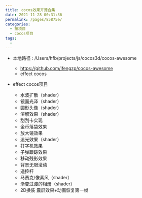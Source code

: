 ```yaml
---
title: cocos效果开源合集
date: 2021-11-28 00:31:36
permalink: /pages/85875e/
categories:
  - 按项目
  - cocos项目
tags:
  - 
---
```



* 本地路径 : /Users/hfb/projects/js/cocos3d/cocos-awesome
  * https://github.com/ifengzp/cocos-awesome
  * effect cocos 

* effect cocos项目
  * 水波扩散（shader） 
  * 镜面光泽（shader） 
  * 圆形头像（shader） 
  * 溶解效果（shader） 
  * 刮刮卡实现 
  * 金币落袋效果 
  * 放大镜效果 
  * 追光效果（shader） 
  * 打字机效果 
  * 子弹跟踪效果 
  * 移动残影效果 
  * 背景无限滚动 
  * 遥控杆 
  * 马赛克/像素风（shader） 
  * 渐变过渡的相册（shader） 
  * 2D换装 震屏效果+动画恢复第一帧

